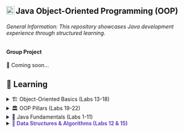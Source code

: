 ## Java Object-Oriented Programming (OOP) <img align="left" alt="Java Logo" width="22px" src="https://upload.wikimedia.org/wikipedia/en/thumb/3/30/Java_programming_language_logo.svg/300px-Java_programming_language_logo.svg.png" />

###### General Information: This repository showcases Java development experience through structured learning.

#### Group Project
🚧 Coming soon... 

## 📖 Learning

<details>
  <summary>🏗️ Object-Oriented Basics (Labs 13-18)</summary>

[Lab 13: Functions](https://github.com/UTRGV-CSCI-3326/lab-13-jlndvr)
[Lab 14: Pass-by-Reference](https://github.com/UTRGV-CSCI-3326/lab-14-jlndvr)
[Lab 16: Classes & Objects](https://github.com/UTRGV-CSCI-3326/lab-16-jlndvr)
[Lab 17: Packages](https://github.com/UTRGV-CSCI-3326/lab-17-jlndvr)
[Lab 18: Static Members](https://github.com/UTRGV-CSCI-3326/lab-18-jlndvr)
    
</details>

<details>
  <summary>🏛️ OOP Pillars (Labs 19-22)</summary>
  
[Lab 19: Encapsulation](https://github.com/UTRGV-CSCI-3326/lab-19-jlndvr)
[Lab 20: Inheritance](https://github.com/UTRGV-CSCI-3326/lab-20-jlndvr)
[Lab 21: Polymorphism](https://github.com/UTRGV-CSCI-3326/lab-21-jlndvr)
[Lab 22: Abstraction](https://github.com/UTRGV-CSCI-3326/lab-22-jlndvr)
    
</details>

<details>
  <summary>🔨 Java Fundamentals (Labs 1-11)</summary>
  
[Lab 01: Output](https://github.com/UTRGV-CSCI-3326/lab-01-jlndvr)
[Lab 02: Variables](https://github.com/UTRGV-CSCI-3326/lab-02-jlndvr)
[Lab 03: Arithmetic](https://github.com/UTRGV-CSCI-3326/lab-03-jlndvr)
[Lab 04: Conversion](https://github.com/UTRGV-CSCI-3326/lab-04-jlndvr)
[Lab 05: Input](https://github.com/UTRGV-CSCI-3326/lab-05-jlndvr)
[Lab 06: Conditional Expressions](https://github.com/UTRGV-CSCI-3326/lab-06-jlndvr)
[Lab 07: Decision Making](https://github.com/UTRGV-CSCI-3326/lab-07-jlndvr)
[Lab 08: Decision Making (Ranges)](https://github.com/UTRGV-CSCI-3326/lab-08-jlndvr)
[Lab 09: While Loops](https://github.com/UTRGV-CSCI-3326/lab-09-jlndvr)
[Lab 10: For Loops](https://github.com/UTRGV-CSCI-3326/lab-10-jlndvr)
[Lab 11: Arrays](https://github.com/UTRGV-CSCI-3326/lab-11-jlndvr)
    
</details>

<details>
  <summary><span style="color: #6f42c1; font-weight: bold;">🧮 Data Structures & Algorithms (Labs 12 & 15)</span></summary>
  
[Lab 12: 2D Arrays](https://github.com/UTRGV-CSCI-3326/lab-12-jlndvr)
[Lab 15: Recursion](https://github.com/UTRGV-CSCI-3326/lab-15-jlndvr)
    
</details>
